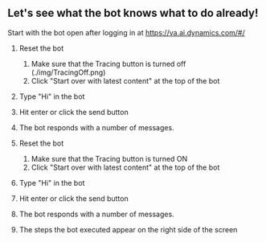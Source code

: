 ## Let's see what the bot knows what to do already!


Start with the bot open after logging in at https://va.ai.dynamics.com/#/

1. Reset the bot
   1. Make sure that the Tracing button is turned off (./img/TracingOff.png)
   2. Click "Start over with latest content" at the top of the bot
2. Type "Hi" in the bot
3. Hit enter or click the send button
4. The bot responds with a number of messages.

1. Reset the bot
   1. Make sure that the Tracing button is turned ON
   2. Click "Start over with latest content" at the top of the bot
2. Type "Hi" in the bot
3. Hit enter or click the send button
4. The bot responds with a number of messages.
5. The steps the bot executed appear on the right side of the screen


